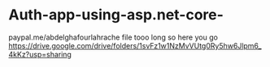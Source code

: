# Auth-app-using-asp.net-core-
paypal.me/abdelghafourlahrache
file tooo long so here you go https://drive.google.com/drive/folders/1svFz1w1NzMvVUtg0Ry5hw6Jlpm6_4kKz?usp=sharing

